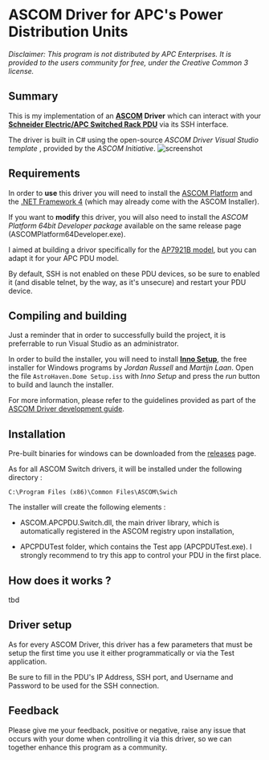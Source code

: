 # ASCOM Driver for APC's Power Distribution Units

*Disclaimer: This program is not distributed by APC Enterprises. It is provided to the users community for free, under the Creative Common 3 license.*

## Summary 

This is my implementation of an **[ASCOM](https://ascom-standards.org/) Driver** which can interact with 
your **[Schneider Electric/APC Switched Rack PDU](https://astrohaven.com/)** via its SSH interface.

The driver is built in C# using the open-source *ASCOM Driver Visual Studio template*  , provided by the *ASCOM Initiative*.
![screenshot](https://user-images.githubusercontent.com/1294511/54508504-da1e1180-4991-11e9-8bdb-8db12b207d3b.png)

## Requirements

In order to **use** this driver you will need to install the [ASCOM Platform](https://github.com/ASCOMInitiative/ASCOMPlatform/releases) and the [.NET Framework 4](https://www.microsoft.com/en-au/download/details.aspx?id=17851) (which may already come with the ASCOM Installer).

If you want to **modify** this driver, you will  also need to install the *ASCOM Platform 64bit Developer package* available on the same release page (ASCOMPlatform64Developer.exe).

I aimed at building a drivor specifically for the [AP7921B model](https://www.apc.com/shop/au/en/products/Rack-PDU-Switched-1U-16A-208-230V-8-C13/P-AP7921B), but you can adapt it for your APC PDU model.

By default, SSH is not enabled on these PDU devices, so be sure to enabled it (and disable telnet, by the way, as it's unsecure) and restart your PDU device.

## Compiling and building

Just a reminder that in order to successfully build the project, it is preferrable to run Visual Studio as an administrator.

In order to build the installer, you will need to install [**Inno Setup**](http://www.jrsoftware.org/isdl.php#stable), the free installer for Windows programs by *Jordan Russell* and *Martijn Laan*. Open the file `AstroHaven.Dome Setup.iss` with *Inno Setup* and press the *run* button to build and launch the installer.

For more information, please refer to the guidelines provided as part of the [ASCOM Driver development guide](https://ascom-standards.org/Developer/DriverImpl.htm).

## Installation

Pre-built binaries for windows can be downloaded from the [releases]() page.

As for all ASCOM Switch drivers, it will be installed under the following directory :

`C:\Program Files (x86)\Common Files\ASCOM\Swich`

The installer will create the following elements :

- ASCOM.APCPDU.Switch.dll, the main driver library, which is automatically registered in the ASCOM registry upon installation,

- APCPDUTest folder, which contains the Test app (APCPDUTest.exe). I strongly recommend to try this app to control your PDU in the first place.

## How does it works ?

tbd

## Driver setup

As for every ASCOM Driver, this driver has a few parameters that must be setup the first time you use it either programmatically or via the Test application. 

Be sure to fill in the PDU's IP Address, SSH port, and Username and Password to be used for the SSH connection.


## Feedback

Please give me your feedback, positive or negative, raise any issue that occurs with your dome when controlling it via this driver, so we can together enhance this program as a community.



